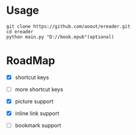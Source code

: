 # Usage

```
git clone https://github.com/aoout/ereader.git
cd ereader
python main.py "D://book.epub"(optional)
```

# RoadMap

- [x] shortcut keys
- [ ] more shortcut keys
- [x] picture support
- [x] inline link support
- [ ] bookmark support

